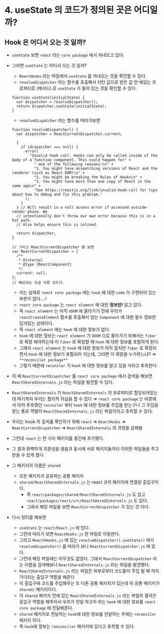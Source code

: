 # 4. useState 의 코드가 정의된 곳은 어디일까?

## Hook 은 어디서 오는 것 일까?

- `useState` 보면 `react` 라는 `core package` 에서 꺼내오고 있다.
- 그러면 `useState` 는 어디서 오는 것 일까?

  - `ReactHooks` 라는 파일에서 `useState` 를 꺼내오는 것을 확인할 수 있다.
  - `resolveDispatcher` 라는 함수를 호출해서 리턴 값으로 받은 값 안 에있는 프로퍼티로 (메서드) 로 `useState` 가 들어 있는 것을 확인할 수 있다.

  ```tsx
  function useState(initialState) {
    var dispatcher = resolveDispatcher();
    return dispatcher.useState(initialState);
  }
  ```

  - `resolveDispatcher` 라는 함수를 따라가보면

  ```tsx
  function resolveDispatcher() {
    var dispatcher = ReactCurrentDispatcher.current;

    {
      if (dispatcher === null) {
        error(
          "Invalid hook call. Hooks can only be called inside of the body of a function component. This could happen for" +
            " one of the following reasons:\n" +
            "1. You might have mismatching versions of React and the renderer (such as React DOM)\n" +
            "2. You might be breaking the Rules of Hooks\n" +
            "3. You might have more than one copy of React in the same app\n" +
            "See https://reactjs.org/link/invalid-hook-call for tips about how to debug and fix this problem."
        );
      }
    } // Will result in a null access error if accessed outside render phase. We
    // intentionally don't throw our own error because this is in a hot path.
    // Also helps ensure this is inlined.

    return dispatcher;
  }

  // 그리고 ReactCurrentDispatcher 을 보면
  var ReactCurrentDispatcher = {
    /**
     * @internal
     * @type {ReactComponent}
     */
    current: null,
  };
  // 예상과는 조금 다른 코드다.
  ```

  - 이는 실제로 `react core package` 에는 `hook` 에 대한 `code` 가 구현되어 있는 부분이 없다….!
  - `react core package` 는 `react element` 에 대한 **정보만!** 알고 있다.
  - 즉 `react element` 는 아직 `VDOM` 에 올라가기 전에 우리가 `reactCreateElement` 함수를 호출해서 얻는 `Component` 에 대한 필수 정보만 담겨있는 상태이다.
  - 즉 `react element` 에는 `hook` 에 대한 정보가 없다.
  - `hook` 에 대한 정보는 `react element` 가 `VDOM` 으로 올라가기 위해서는 `fiber` 로 확장 해야하는데 이 `fiber` 로 확장할 때 `hook` 에 대한 정보를 포함하게 된다.
  - 그래서 `react element` 는 `hook` 에 대한 정보가 아직 없지만 `fiber` 로 확장되면서 `hook` 에 대한 정보가 포함되어 지는데, 그러면 이 확장을 누가하느냐? ⇒ `**reconciler package**`
  - 그렇기 때문에 `reconiler` 가 `hook` 에 대한 정보를 알고 있을 거라고 추측한다.

- 이 때 `ReactCurrentDispatcher` 를 `react core package` 에서 검색을 해보면 `ReactSharedInternals.js` 라는 파일을 발견할 수 있다.
- `ReactSharedInternals` 가 `ReactSharedInternals` 의 프로퍼티로 할당되어있는데 여기까지 우리는 합리적 의심을 할 수 있다 ⇒ `react core package` 는 바깥에서 아까 추측했던 `reconiler` 부터 `hook` 에 대한 정보를 주입을 받는구나 그 주입을 받는 통로 역할이 `ReactSharedInternals.js` 라는 파일이라고 추측할 수 있다.
- 우리는 hook 의 출처를 확인하기 위해 `react` ⇒ `ReactHooks` ⇒ `ReactCurrentDispatcher` ⇒ `ReactSharedInternals` 의 과정을 살펴봄
- 그런데 `react` 는 한 가지 패키지를 중간에 추가했다.
- 그 결과 완벽하게 의존성을 끊음과 동시에 서로 패키지들끼리 이러한 파일들을 주고받을 수 있게 했다.
- 그 패키지의 이름은 `shared`

  - 모든 패키지가 공유하는 공통 패키지
  - `shared/ReactSharedInternals.js` 는 react 코어 패키지에 연결된 출입구이다.
    - 즉 `react/packages/shared/ReactSharedInternals.js` 도 있고 `react/packages/react/src/ReactSHaredInternals.js` 도 있다.
    - 그래서 해당 파일을 보면 `ReactCurrentDispatcher` 가 있는 것 이다.

- 다시 정리를 해보면
  - `useState` 는 `react/React.js` 에 있다.
  - 그런데 따라가 보면 `ReactHooks.js` 란 파일로 이동한다.
  - 그리고 `ReacthHooks.js` 에 있는 `resolveDispatcher().useState()` 에서 `resolveDispatcher()` 를 따라가 보니 `ReactCurrentDispatcher.js` 에 있다.
  - 그런데 해당 파일에는 아무것도 없었다. 그래서 `ReactCurrentDispatcher` 라는 이름을 검색해보니 `ReactSharedInternals.js` 라는 파일을 발견했다.
  - `ReactSharedInternals.js` 라는 파일은 외부로부터 코드들이 주입 될 때 까지 기다리는 출입구 역할을 해준다
  - 이 출입구에 코드를 주입해주는 또 다른 공통 패키지가 있는데 이 공통 패키지가 `shared/` 패키지이다.
  - 이 `shared` 패키지 안에 있는 `ReactSharedInternals.js` 라는 파일이 결국은 출입구 역할을 해주어서 우리가 전달 하고자 하는 `hook` 에 대한 정보를 `react core package` 에 전달해준다.
  - `shared` 패키지로 전달하는 `hook`에 대한 정보를 전달하는 주체는 `reconciler` 패키지 이다.
  - 즉 `hook`에 정보는 `renconciler` 패키지에 있다고 추측할 수 있다.
